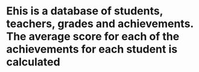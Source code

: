 # Еhis is a database of students, teachers, grades and achievements. The average score for each of the achievements for each student is calculated
